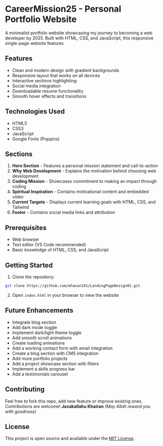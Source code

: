 
# CareerMission25 - Personal Portfolio Website

A minimalist portfolio website showcasing my journey to becoming a web developer by 2025. Built with HTML, CSS, and JavaScript, this responsive single-page website features


## Features
- Clean and modern design with gradient backgrounds
- Responsive layout that works on all devices
- Interactive sections highlighting:
- Social media integration
- Downloadable resume functionality
- Smooth hover effects and transitions

## Technologies Used
- HTML5
- CSS3
- JavaScript
- Google Fonts (Poppins)

## Sections
1. **Hero Section** - Features a personal mission statement and call-to-action
2. **Why Web Development** - Explains the motivation behind choosing web development
3. **Coding Mission** - Showcases commitment to making an impact through coding
4. **Spiritual Inspiration** - Contains motivational content and embedded video
5. **Current Targets** - Displays current learning goals with HTML, CSS, and Tailwind
6. **Footer** - Contains social media links and attribution

## Prerequisites
   - Web browser
   - Text editor (VS Code recommended)
   - Basic knowledge of HTML, CSS, and JavaScript

## Getting Started
1. Clone the repository:
```bash
git clone https://github.com/ehasan101/LandingPageDesign01.git
```
2. Open `index.html` in your browser to view the website

## Future Enhancements
- Integrate blog section
- Add dark mode toggle
- Implement dark/light theme toggle
- Add smooth scroll animations
- Create loading animations
- Add a working contact form with email integration
- Create a blog section with CMS integration
- Add more portfolio projects
- Add a project showcase section with filters
- Implement a skills progress bar
- Add a testimonials carousel

## Contributing
Feel free to fork this repo, add new feature or improve existing ones. Contributions are welcome!
**Jazakallahu Khairan** _(May Allah reward you with goodness)_

## License
This project is open source and available under the [MIT License](#).
